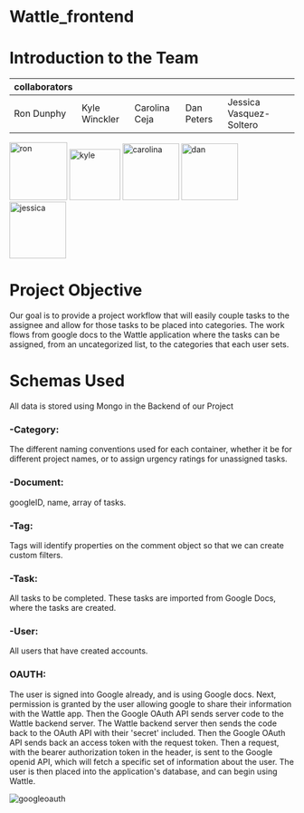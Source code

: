 # Wattle_frontend

# Introduction to the Team

| collaborators |               |               |            |                         |
|---------------|---------------|---------------|------------|-------------------------|
| Ron Dunphy    | Kyle Winckler | Carolina Ceja | Dan Peters | Jessica Vasquez-Soltero |

<img width="102" alt="ron" src="https://cloud.githubusercontent.com/assets/15117936/24783972/64cebe56-1b04-11e7-9356-6bac7d0291f7.png">  <img width="90" alt="kyle" src="https://cloud.githubusercontent.com/assets/15117936/24783967/5a76c78c-1b04-11e7-9952-006769c44db0.png">  <img width="100" alt="carolina" src="https://cloud.githubusercontent.com/assets/15117936/24783952/46ca6d88-1b04-11e7-80e5-e08710f8ed08.png">    <img width="100" alt="dan" src="https://cloud.githubusercontent.com/assets/15117936/24783980/7417e1da-1b04-11e7-872d-5966a99a326d.png">  <img width="100" alt="jessica" src="https://cloud.githubusercontent.com/assets/15117936/24783910/14cc8c44-1b04-11e7-90ff-d4f059799db3.png">

# Project Objective

Our goal is to provide a project workflow that will easily couple tasks to the assignee and allow for those tasks to be placed into categories.  The work flows from google docs to the Wattle application where the tasks can be assigned, from an uncategorized list, to the categories that each user sets.

# Schemas Used

All data is stored using Mongo in the Backend of our Project

### -Category: 
The different naming conventions used for each container, whether it be
 for different project names, or to assign urgency ratings for unassigned tasks.

### -Document: 
googleID, name, array of tasks.

### -Tag: 
Tags will identify properties on the comment object so that we can create custom filters.

### -Task: 
All tasks to be completed. These tasks are imported from Google Docs, where the tasks are created.

### -User: 
All users that have created accounts.

### OAUTH:

The user is signed into Google already, and is using Google docs. Next, permission is granted by the user allowing google to share their information with the Wattle app. Then the Google OAuth API sends server code to the Wattle backend server. The Wattle backend server then sends the code back to the OAuth API with their 'secret' included. Then the Google OAuth API sends back an access token with the request token. Then a request, with the bearer authorization token in the header, is sent to the Google openid API, which will fetch a specific set of information about the user. The user is then placed into the application's database, and can begin using Wattle.

![googleoauth](https://cloud.githubusercontent.com/assets/15117936/24737861/b3d5819c-1a46-11e7-87f4-29f18c7c37dc.jpg)
